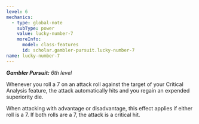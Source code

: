 ```yaml
---
level: 6
mechanics:
  - type: global-note
    subType: power
    value: lucky-number-7
    moreInfo:
      model: class-features
      id: scholar.gambler-pursuit.lucky-number-7
name: lucky-number-7
---
```

_**Gambler Pursuit:** 6th level_
Whenever you roll a 7 on an attack roll against the target of your Critical Analysis feature, the attack automatically hits and you regain an expended superiority die. 
When attacking with advantage or disadvantage, this effect applies if either roll is a 7. If both rolls are a 7, the attack is a critical hit.